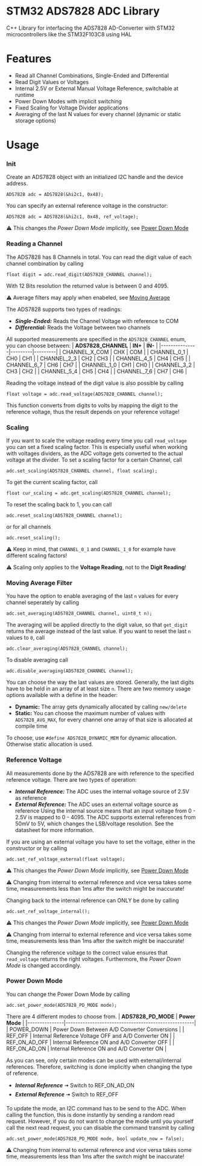 # STM32 ADS7828 ADC Library
C++ Library for interfacing the ADS7828 AD-Converter with STM32 microcontrollers like the STM32F103C8 using HAL

# Features
- Read all Channel Combinations, Single-Ended and Differential
- Read Digit Values or Voltages
- Internal 2.5V or External Manual Voltage Reference, switchable at runtime
- Power Down Modes with implicit switching
- Fixed Scaling for Voltage Divider applications
- Averaging of the last N values for every channel (dynamic or static storage options)

# Usage
### Init
Create an ADS7828 object with an initialized I2C handle and the device address.
```
ADS7828 adc = ADS7828(&hi2c1, 0x48);
```
You can specify an external reference voltage in the constructor:
```
ADS7828 adc = ADS7828(&hi2c1, 0x48, ref_voltage);
```
:warning: This changes the *Power Down Mode* implicitly, see [Power Down Mode](#power-down-mode)

### Reading a Channel
The ADS7828 has 8 Channels in total. You can read the digit value of each channel combination by calling 
```
float digit = adc.read_digit(ADS7828_CHANNEL channel);
```
With 12 Bits resolution the returned value is between 0 and 4095.

:warning: Average filters may apply when enabeled, see [Moving Average](#moving-average-filter)

The ADS7828 supports two types of readings:
- ***Single-Ended:*** Reads the Channel Voltage with reference to COM
- ***Differential:*** Reads the Voltage between two channels

All supported measurements are specified in the `ADS7828_CHANNEL` enum, you can choose between:
| **ADS7828_CHANNEL**      | **IN+** | **IN-** |
|---------------|---------|---------|
| CHANNEL_X_COM | CHX     | COM     |
| CHANNEL_0_1   | CH0     | CH1     |
| CHANNEL_2_3   | CH2     | CH3     |
| CHANNEL_4_5   | CH4     | CH5     |
| CHANNEL_6_7   | CH6     | CH7     |
| CHANNEL_1_0   | CH1     | CH0     |
| CHANNEL_3_2   | CH3     | CH2     |
| CHANNEL_5_4   | CH5     | CH4     |
| CHANNEL_7_6   | CH7     | CH6     |

Reading the voltage instead of the digit value is also possible by calling
```
float voltage = adc.read_voltage(ADS7828_CHANNEL channel);
```
This function converts from digits to volts by mapping the digit to the reference voltage, thus the result depends on your reference voltage!

### Scaling
If you want to scale the voltage reading every time you call `read_voltage` you can set a fixed scaling factor. This is especially useful when working with voltages dividers, 
as the ADC voltage gets converted to the actual voltage at the divider.
To set a scaling factor for a certain Channel, call
```
adc.set_scaling(ADS7828_CHANNEL channel, float scaling);
```
To get the current scaling factor, call
```
float cur_scaling = adc.get_scaling(ADS7828_CHANNEL channel);
```
To reset the scaling back to 1, you can call 
```
adc.reset_scaling(ADS7828_CHANNEL channel);
```
or for all channels 
```
adc.reset_scaling();
```

:warning: Keep in mind, that `CHANNEL_0_1` and `CHANNEL_1_0` for example have different scaling factors!

:warning: Scaling only applies to the **Voltage Reading**, not to the **Digit Reading**!

### Moving Average Filter
You have the option to enable averaging of the last `n` values for every channel seperately by calling
```
adc.set_averaging(ADS7828_CHANNEL channel, uint8_t n);
```
The averaging will be applied directly to the digit value, so that `get_digit` returns the average instead of the last value.
If you want to reset the last `n` values to `0`, call
```
adc.clear_averaging(ADS7828_CHANNEL channel);
```
To disable averaging call 
```
adc.disable_averaging(ADS7828_CHANNEL channel);
```
You can choose the way the last values are stored. Generally, the last digits have to be held in an array of at least size `n`. 
There are two memory usage options available with a define in the header:
- **Dynamic:** The array gets dynamically allocated by calling `new/delete`
- **Static:** You can choose the maximum number of values with `ADS7828_AVG_MAX`, for every channel one array of that size is allocated at compile time

To choose, use `#define ADS7828_DYNAMIC_MEM` for dynamic allocation. Otherwise static allocation is used.

### Reference Voltage
All measurements done by the ADS7828 are with reference to the specified reference voltage. There are two types of operation:
- ***Internal Reference:*** The ADC uses the internal voltage source of 2.5V as reference
- ***External Reference:*** The ADC uses an external voltage source as reference
Using the internal source means that an input voltage from 0 - 2.5V is mapped to 0 - 4095.
The ADC supports external references from 50mV to 5V, which changes the LSB/voltage resolution. See the datasheet for more information.

If you are using an external voltage you have to set the voltage, either in the constructor or by calling 
```
adc.set_ref_voltage_external(float voltage);
```
:warning: This changes the *Power Down Mode* implicitly, see [Power Down Mode](#power-down-mode)

:warning: Changing from internal to external reference and vice versa takes some time, measurements less than 1ms after the switch might be inaccurate!

Changing back to the internal reference can ONLY be done by calling 
```
adc.set_ref_voltage_internal();
```
:warning: This changes the *Power Down Mode* implicitly, see [Power Down Mode](#power-down-mode)

:warning: Changing from internal to external reference and vice versa takes some time, measurements less than 1ms after the switch might be inaccurate!

Changing the reference voltage to the correct value ensures that `read_voltage` returns the right voltages. Furthermore, the *Power Down Mode* is changed accordingly. 
### Power Down Mode
You can change the Power Down Mode by calling 
```
adc.set_power_mode(ADS7828_PD_MODE mode);
```
There are 4 different modes to choose from.
| **ADS7828_PD_MODE** | **Power Mode**                                      |
|---------------|-----------------------------------------------------|
| POWER_DOWN    | Power Down Between A/D Converter Conversions        |
| REF_OFF       | Internal Reference Voltage OFF and A/D Converter ON |
| REF_ON_AD_OFF | Internal Reference ON and A/D Converter OFF         |
| REF_ON_AD_ON  | Internal Reference ON and A/D Converter ON          |

As you can see, only certain modes can be used with external/internal references. Therefore, switching is done implicitly when changing the type of reference. 
- ***Internal Reference*** 🠦 Switch to REF_ON_AD_ON
- ***External Reference*** 🠦 Switch to REF_OFF

To update the mode, an I2C command has to be send to the ADC. When calling the function, this is done instantly by sending a random read request. 
However, if you do not want to change the mode until you yourself call the next read request, you can disable the command transmit by calling
```
adc.set_power_mode(ADS7828_PD_MODE mode, bool update_now = false);
```
:warning: Changing from internal to external reference and vice versa takes some time, measurements less than 1ms after the switch might be inaccurate!
